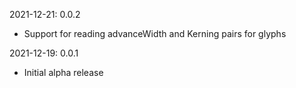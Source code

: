 2021-12-21: 0.0.2
 * Support for reading advanceWidth and Kerning pairs for glyphs

2021-12-19: 0.0.1
 * Initial alpha release